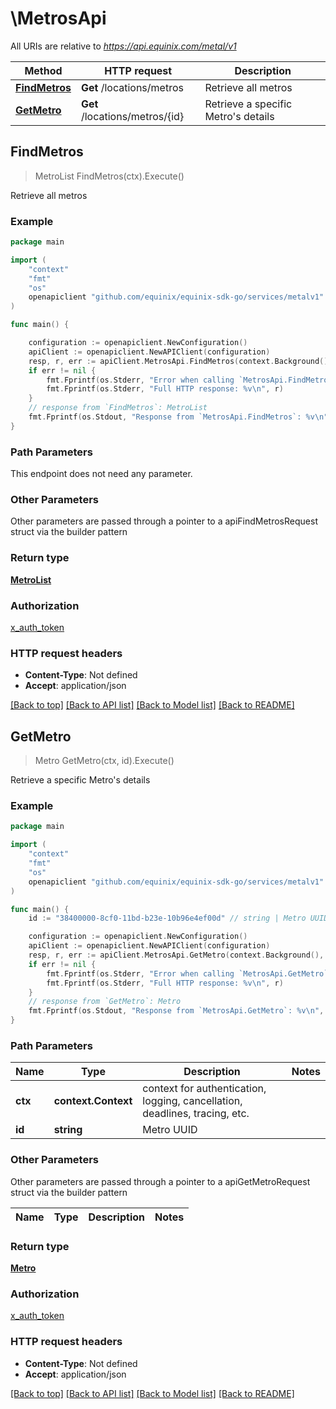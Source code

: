 # \MetrosApi

All URIs are relative to *https://api.equinix.com/metal/v1*

Method | HTTP request | Description
------------- | ------------- | -------------
[**FindMetros**](MetrosApi.md#FindMetros) | **Get** /locations/metros | Retrieve all metros
[**GetMetro**](MetrosApi.md#GetMetro) | **Get** /locations/metros/{id} | Retrieve a specific Metro&#39;s details



## FindMetros

> MetroList FindMetros(ctx).Execute()

Retrieve all metros



### Example

```go
package main

import (
    "context"
    "fmt"
    "os"
    openapiclient "github.com/equinix/equinix-sdk-go/services/metalv1"
)

func main() {

    configuration := openapiclient.NewConfiguration()
    apiClient := openapiclient.NewAPIClient(configuration)
    resp, r, err := apiClient.MetrosApi.FindMetros(context.Background()).Execute()
    if err != nil {
        fmt.Fprintf(os.Stderr, "Error when calling `MetrosApi.FindMetros``: %v\n", err)
        fmt.Fprintf(os.Stderr, "Full HTTP response: %v\n", r)
    }
    // response from `FindMetros`: MetroList
    fmt.Fprintf(os.Stdout, "Response from `MetrosApi.FindMetros`: %v\n", resp)
}
```

### Path Parameters

This endpoint does not need any parameter.

### Other Parameters

Other parameters are passed through a pointer to a apiFindMetrosRequest struct via the builder pattern


### Return type

[**MetroList**](MetroList.md)

### Authorization

[x_auth_token](../README.md#x_auth_token)

### HTTP request headers

- **Content-Type**: Not defined
- **Accept**: application/json

[[Back to top]](#) [[Back to API list]](../README.md#documentation-for-api-endpoints)
[[Back to Model list]](../README.md#documentation-for-models)
[[Back to README]](../README.md)


## GetMetro

> Metro GetMetro(ctx, id).Execute()

Retrieve a specific Metro's details



### Example

```go
package main

import (
    "context"
    "fmt"
    "os"
    openapiclient "github.com/equinix/equinix-sdk-go/services/metalv1"
)

func main() {
    id := "38400000-8cf0-11bd-b23e-10b96e4ef00d" // string | Metro UUID

    configuration := openapiclient.NewConfiguration()
    apiClient := openapiclient.NewAPIClient(configuration)
    resp, r, err := apiClient.MetrosApi.GetMetro(context.Background(), id).Execute()
    if err != nil {
        fmt.Fprintf(os.Stderr, "Error when calling `MetrosApi.GetMetro``: %v\n", err)
        fmt.Fprintf(os.Stderr, "Full HTTP response: %v\n", r)
    }
    // response from `GetMetro`: Metro
    fmt.Fprintf(os.Stdout, "Response from `MetrosApi.GetMetro`: %v\n", resp)
}
```

### Path Parameters


Name | Type | Description  | Notes
------------- | ------------- | ------------- | -------------
**ctx** | **context.Context** | context for authentication, logging, cancellation, deadlines, tracing, etc.
**id** | **string** | Metro UUID | 

### Other Parameters

Other parameters are passed through a pointer to a apiGetMetroRequest struct via the builder pattern


Name | Type | Description  | Notes
------------- | ------------- | ------------- | -------------


### Return type

[**Metro**](Metro.md)

### Authorization

[x_auth_token](../README.md#x_auth_token)

### HTTP request headers

- **Content-Type**: Not defined
- **Accept**: application/json

[[Back to top]](#) [[Back to API list]](../README.md#documentation-for-api-endpoints)
[[Back to Model list]](../README.md#documentation-for-models)
[[Back to README]](../README.md)

